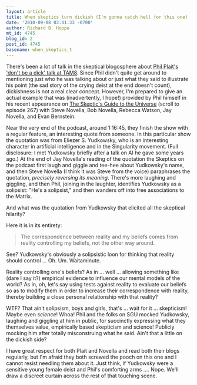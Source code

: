 ```yaml
---
layout: article
title: When skeptics turn dickish (I'm gonna catch hell for this one)
date: '2010-09-08 03:41:33 -0700'
author: Richard B. Hoppe
mt_id: 4745
blog_id: 2
post_id: 4745
basename: when_skeptics_t
---
```

There's been a lot of talk in the skeptical blogosphere about [Phil Plait's 'don't be a dick' talk at TAM8](http://www.randi.org/site/index.php/swift-blog/1065-phil-plaits-dont-be-a-dick-talk-at-tam8-now-online.html).  Since Phil didn't quite get around to mentioning just who he was talking about or just what they said to illustrate his point (the sad story of the crying deist at the end doesn't count), dickishness is not a real clear concept.  However, I'm prepared to give an actual example that was (inadvertently, I hope!) provided by Phil himself in his recent appearance on [The Skeptic's Guide to the Universe](http://www.theskepticsguide.org/archive/podcast.aspx) (scroll to episode 267) with Steve Novella, Bob Novella, Rebecca Watson, Jay Novella, and Evan Bernstein.

Near the very end of the podcast, around 1:16:45, they finish the show with a regular feature, an interesting quote from someone.  In this particular show the quotation was from Eliezer S. Yudkowsky, who is an interesting character in artificial intelligence and in the Singularity movement.  (Full disclosure: I met Yudkowsky briefly after a talk on AI he gave some years ago.)  At the end of Jay Novella's reading of the quotation the Skeptics on the podcast first laugh and giggle and tee-hee about Yudkowsky's name, and then Steve Novella (I think it was Steve from the voice) paraphrases the quotation, _precisely reversing its meaning_.  There's more laughing and giggling, and then Phil, joining in the laughter, identifies Yudkowsky as a solipsist: "He's a solipsist," and then wanders off into free associations to the Matrix.

And what was the quotation from Yudkowsky that elicited all the skeptical hilarity?

Here it is in its entirety:


> The correspondence between reality and my beliefs comes from reality controlling my beliefs, not the other way around.

See?  Yudkowsky's obviously a solipsistic loon for thinking that reality should control ... Oh.  Um.  Waitaminute.

Reality controlling one's beliefs?  As in ... well ... allowing something like (dare I say it?) empirical evidence to influence our mental models of the world?  As in, oh, let's say using tests against reality to evaluate our beliefs so as to modify them in order to increase their correspondence with reality, thereby building a close personal relationship with that reality?

WTF?  That ain't solipsism, boys and girls, that's ... wait for it ... skepticism!  Maybe even _science_!  Whoa!  Phil and the folks on SGU mocked Yudkowsky, laughing and giggling at him in public, for succinctly expressing what they themselves value, empirically based skepticism and science!  Publicly mocking him after totally misconstruing what he said.  Ain't that a little on the dickish side?

I have great respect for both Plait and Novella and read both their blogs regularly, but I'm afraid they both screwed the pooch on this one and I cannot resist needling them about it.  Just think, if Yudkowsky were a sensitive young female deist and Phil's comforting arms .... Nope.  We'll draw a discreet curtain across the rest of that touching scene.
